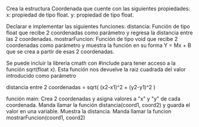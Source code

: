 Crea la estructura Coordenada que cuente con las siguientes propiedades:
x: propiedad de tipo float.
y: propiedad de tipo float.

Declarar e implementar las siguientes funciones:
distancia: Función de tipo float que recibe 2 coordenadas como parámetro y regresa la distancia entre las 2 coordenadas.
mostrarFuncion: Función de tipo void que recibe 2 coordenadas como parámetro y muestra la función en su forma Y = Mx + B que se crea a partir de esas 2 coordenadas.

Se puede incluir la librería cmath con #include <cmath> para tener acceso a la función sqrt(float x). Esta función nos devuelve la raiz cuadrada del valor introducido como parámetro

distancia entre 2 coordenadas = sqrt( (x2-x1)^2 + (y2-y1)^2 )

función main:
Crea 2 coordenadas y asigna valores a "x" y "y" de cada coordenada.
Manda llamar la función distancia(coord1, coord2) y guarda el valor en una variable.
Muestra la distancia.
Manda llamar la funcion mostrarFuncion(coord1, coord2)